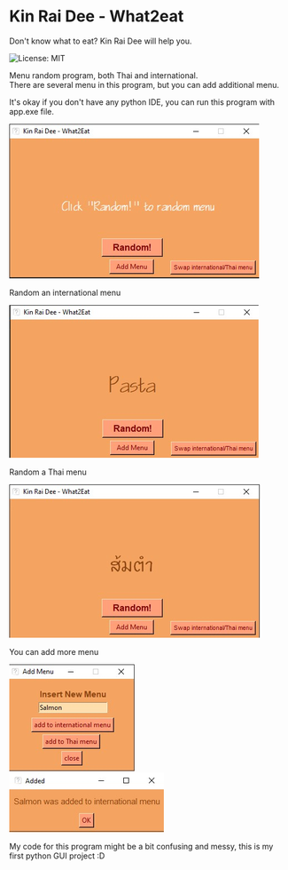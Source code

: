 # Kin Rai Dee - What2eat 
Don't know what to eat? Kin Rai Dee will help you.

![License: MIT](https://img.shields.io/badge/License-MIT-blue.svg)

Menu random program, both Thai and international.  
There are several menu in this program, but you can add additional menu.

It's okay if you don't have any python IDE, you can run this program with app.exe file.

![](https://github.com/endowp/Kin-Rai-Dee/blob/master/image/window.jpg)

Random an international menu

![](https://github.com/endowp/Kin-Rai-Dee/blob/master/image/pasta.jpg)

Random a Thai menu

![](https://github.com/endowp/Kin-Rai-Dee/blob/master/image/ส้มตำ.jpg)

You can add more menu

![](https://github.com/endowp/Kin-Rai-Dee/blob/master/image/popup.jpg)
![](https://github.com/endowp/Kin-Rai-Dee/blob/master/image/added_popup.jpg)

My code for this program might be a bit confusing and messy, this is my first python GUI project :D  

